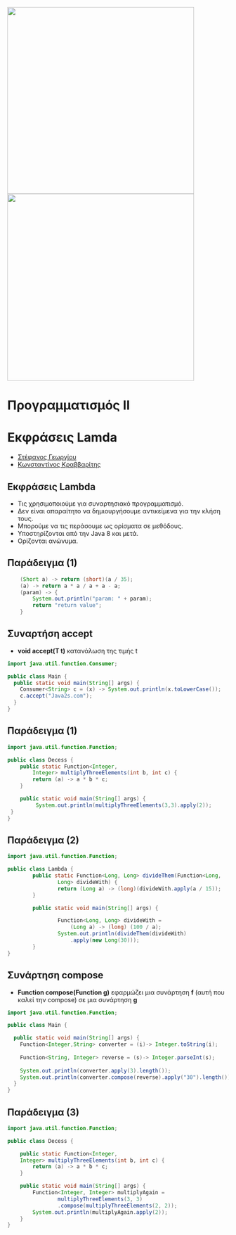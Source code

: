 <img src="media/AUEB_logo.jpg" width="425" /> <img src="media/BA_Lab.png" width="425" />
# Προγραμματισμός ΙΙ
# Εκφράσεις Lamda

* [Στέφανος Γεωργίου](https://www.balab.aueb.gr/stefanos-georgiou.html)
* [Κωνσταντίνος Κραββαρίτης](https://www.balab.aueb.gr/konstantinos-kravvaritis.html)


## Εκφράσεις Lambda

* Τις χρησιμοποιούμε για συναρτησιακό προγραμματισμό.
* Δεν είναι απαραίτητο να δημιουργήσουμε αντικείμενα για την κλήση τους.
* Μπορούμε να τις περάσουμε ως ορίσματα σε μεθόδους.
* Υποστηρίζονται από την Java 8 και μετά.
* Ορίζονται ανώνυμα.


## Παράδειγμα (1)

```java
	(Short a) -> return (short)(a / 35);
	(a) -> return a * a / a + a - a;
	(param) -> {
		System.out.println("param: " + param);
		return "return value";
	}
``` 


## Συναρτήση accept

* __void accept(T t)__ κατανάλωση της τιμής t

```java
import java.util.function.Consumer;

public class Main {
  public static void main(String[] args) {
    Consumer<String> c = (x) -> System.out.println(x.toLowerCase());
    c.accept("Java2s.com");
  }
}
```


## Παράδειγμα (1)

```java
import java.util.function.Function;

public class Decess {
	public static Function<Integer,
		Integer> multiplyThreeElements(int b, int c) {
		return (a) -> a * b * c;
	}

	public static void main(String[] args) {
         System.out.println(multiplyThreeElements(3,3).apply(2));
 }
}
```


## Παράδειγμα (2)

```java
import java.util.function.Function;

public class Lambda {
        public static Function<Long, Long> divideThem(Function<Long,
                Long> divideWith) {
                return (Long a) -> (long)(divideWith.apply(a / 15));
        }

        public static void main(String[] args) {

                Function<Long, Long> divideWith =
					(Long a) -> (long) (100 / a);
                System.out.println(divideThem(divideWith)
					.apply(new Long(30)));
        }
}
```


## Συνάρτηση compose

* __Function compose(Function g)__ εφαρμώζει μια συνάρτηση __f__ (αυτή που καλεί την compose) σε μια συνάρτηση __g__

```java
import java.util.function.Function;

public class Main {

  public static void main(String[] args) {
    Function<Integer,String> converter = (i)-> Integer.toString(i);
    
    Function<String, Integer> reverse = (s)-> Integer.parseInt(s);
   
    System.out.println(converter.apply(3).length());
    System.out.println(converter.compose(reverse).apply("30").length());
  }
}
```


## Παράδειγμα (3)

```java
import java.util.function.Function;

public class Decess {

	public static Function<Integer,
	Integer> multiplyThreeElements(int b, int c) {
		return (a) -> a * b * c;
	}

	public static void main(String[] args) {
		Function<Integer, Integer> multiplyAgain =
				multiplyThreeElements(3, 3)
				.compose(multiplyThreeElements(2, 2));
		System.out.println(multiplyAgain.apply(2));
	}
}
```
